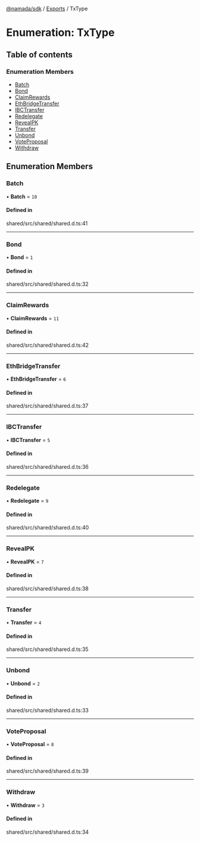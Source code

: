 [@namada/sdk](../README.md) / [Exports](../modules.md) / TxType

# Enumeration: TxType

## Table of contents

### Enumeration Members

- [Batch](TxType.md#batch)
- [Bond](TxType.md#bond)
- [ClaimRewards](TxType.md#claimrewards)
- [EthBridgeTransfer](TxType.md#ethbridgetransfer)
- [IBCTransfer](TxType.md#ibctransfer)
- [Redelegate](TxType.md#redelegate)
- [RevealPK](TxType.md#revealpk)
- [Transfer](TxType.md#transfer)
- [Unbond](TxType.md#unbond)
- [VoteProposal](TxType.md#voteproposal)
- [Withdraw](TxType.md#withdraw)

## Enumeration Members

### Batch

• **Batch** = ``10``

#### Defined in

shared/src/shared/shared.d.ts:41

___

### Bond

• **Bond** = ``1``

#### Defined in

shared/src/shared/shared.d.ts:32

___

### ClaimRewards

• **ClaimRewards** = ``11``

#### Defined in

shared/src/shared/shared.d.ts:42

___

### EthBridgeTransfer

• **EthBridgeTransfer** = ``6``

#### Defined in

shared/src/shared/shared.d.ts:37

___

### IBCTransfer

• **IBCTransfer** = ``5``

#### Defined in

shared/src/shared/shared.d.ts:36

___

### Redelegate

• **Redelegate** = ``9``

#### Defined in

shared/src/shared/shared.d.ts:40

___

### RevealPK

• **RevealPK** = ``7``

#### Defined in

shared/src/shared/shared.d.ts:38

___

### Transfer

• **Transfer** = ``4``

#### Defined in

shared/src/shared/shared.d.ts:35

___

### Unbond

• **Unbond** = ``2``

#### Defined in

shared/src/shared/shared.d.ts:33

___

### VoteProposal

• **VoteProposal** = ``8``

#### Defined in

shared/src/shared/shared.d.ts:39

___

### Withdraw

• **Withdraw** = ``3``

#### Defined in

shared/src/shared/shared.d.ts:34
